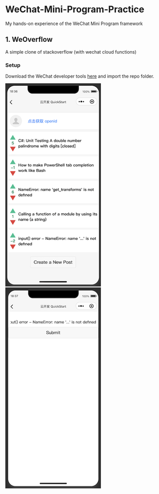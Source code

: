 # WeChat-Mini-Program-Practice
My hands-on experience of the WeChat Mini Program framework

## 1. WeOverflow
A simple clone of stackoverflow (with wechat cloud functions)

### Setup
Download the WeChat developer tools <a href="https://developers.weixin.qq.com/miniprogram/en/dev/devtools/download.html">here</a> and import the repo folder.

<img src="shots/1.png" /> <img src="shots/2.png" />
